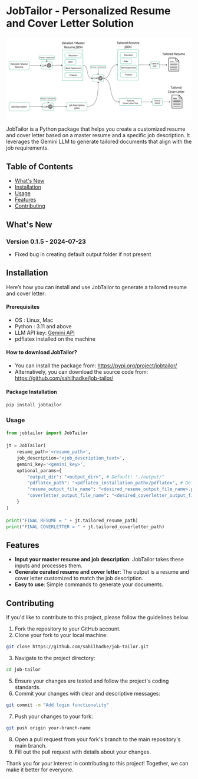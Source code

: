 # JobTailor - Personalized Resume and Cover Letter Solution

![Logo](https://github.com/sahilhadke/job-tailor/blob/main/resources/jobtailor-architecture.jpg)

JobTailor is a Python package that helps you create a customized resume and cover letter based on a master resume and a specific job description. It leverages the Gemini LLM to generate tailored documents that align with the job requirements.

## Table of Contents

- [What's New](#whats-new)
- [Installation](#installation)
- [Usage](#usage)
- [Features](#features)
- [Contributing](#contributing)

## What's New

### Version 0.1.5 - 2024-07-23

- Fixed bug in creating default output folder if not present

## Installation

Here’s how you can install and use JobTailor to generate a tailored resume and cover letter:

#### Prerequisites

- OS : Linux, Mac
- Python : 3.11 and above
- LLM API key: [Gemini API](https://ai.google.dev/)
- pdflatex installed on the machine

#### How to download JobTailor?

- You can install the package from: https://pypi.org/project/jobtailor/
- Alternatively, you can download the source code from: https://github.com/sahilhadke/job-tailor/

#### Package Installation

```bash
pip install jobtailor
```

### Usage

```python
from jobtailor import JobTailor

jt = JobTailor(
    resume_path='<resume_path>', 
    job_description='<job_description_text>', 
    gemini_key='<gemini_key>', 
    optional_params={
        "output_dir": "<output_dir>", # Default: "./output/"
        "pdflatex_path": "<pdflatex_installation_path>/pdflatex", # Default is "pdflatex" global access
        "resume_output_file_name": "<desired_resume_output_file_name>.pdf", # Default: jobtailor-curated-resume.pdf 
        "coverletter_output_file_name": "<desired_coverletter_output_file_name>.docx" # Default: jobtailor-curated-coverletter.docx
    }
)

print("FINAL RESUME = " + jt.tailored_resume_path)
print("FINAL COVERLETTER = " + jt.tailored_coverletter_path)
```


## Features

- **Input your master resume and job description**: JobTailor takes these inputs and processes them.
- **Generate curated resume and cover letter**: The output is a resume and cover letter customized to match the job description.
- **Easy to use**: Simple commands to generate your documents.

## Contributing

If you'd like to contribute to this project, please follow the guidelines below.

1. Fork the repository to your GitHub account.
2. Clone your fork to your local machine:
```bash
git clone https://github.com/sahilhadke/job-tailor.git
```
3. Navigate to the project directory:
```bash
cd job-tailor
```
5. Ensure your changes are tested and follow the project's coding standards.
6. Commit your changes with clear and descriptive messages:
```bash
git commit -m "Add login functionality"
```
7. Push your changes to your fork:
```bash
git push origin your-branch-name
```
8. Open a pull request from your fork's branch to the main repository's main branch.
9. Fill out the pull request with details about your changes.

Thank you for your interest in contributing to this project! Together, we can make it better for everyone.
